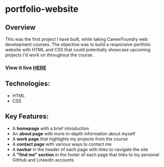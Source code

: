 # portfolio-website

## Overview

This was the first project I have built, while taking CareerFoundry web development courses. The objective was to build a 
responsive portfolio website with HTML and CSS that could potentially showcase upcoming projects I'd work on throughout the course.

### View it live [HERE]()

## Technologies:

- HTML
- CSS

## Key Features:
- A **homepage** with a brief introduction
- An **about page** with more in-depth information about myself
- A **work page** that highlights my projects from the course
- A **contact page** with various ways to contact me
- A **navbar** in the header of each page with links to navigate the site
- A **"find me" section** in the footer of each page that links to my personal GitHub and LinkedIn accounts
